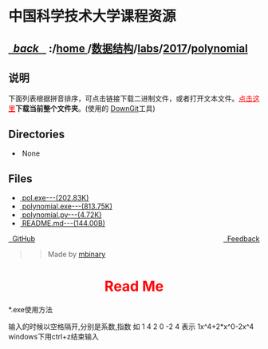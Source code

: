 
<!--
<head>
    <meta http-equiv="content-type" content="text/html; charset=utf-8">
    <title> 中国科学技术大学课程资源</title>
</head>
-->
# 中国科学技术大学课程资源

<div>
  <h2>
    <a href="../index.html">&nbsp;&nbsp;<i class="fa fa-level-up">back </i>&nbsp;&nbsp;</a>
    :/<a href="../../../../index.html">home <i class="fa fa-home"></i></a>/<a href="../../../index.html">数据结构</a>/<a href="../../index.html">labs</a>/<a href="../index.html">2017</a>/<a href="index.html">polynomial</a>
  </h2>
</div>

## 说明
下面列表根据拼音排序，可点击链接下载二进制文件，或者打开文本文件。<a href="http://downgit.zhoudaxiaa.com/#/home?url=https://github.com/USTC-Resource/USTC-Course/tree/master/数据结构/labs/2017/polynomial" style="color:red">点击这里</a>**下载当前整个文件夹**。(使用的 [DownGit](downgit.zhoudaxiaa.com)工具)

## Directories
<ul><li><i class="fa fa-meh-o"></i>&nbsp;None</li></ul>

## Files
<ul><li><a href="https://raw.githubusercontent.com/USTC-Resource/USTC-Course/master/数据结构/labs/2017/polynomial/pol.exe"><i class="fa fa-pencil-square-o"></i>&nbsp;pol.exe---(202.83K)</a></li>
<li><a href="https://raw.githubusercontent.com/USTC-Resource/USTC-Course/master/数据结构/labs/2017/polynomial/polynomial.exe"><i class="fa fa-pencil-square-o"></i>&nbsp;polynomial.exe---(813.75K)</a></li>
<li><a href="https://raw.githubusercontent.com/USTC-Resource/USTC-Course/master/数据结构/labs/2017/polynomial/polynomial.py"><i class="fa fa-file-code-o"></i>&nbsp;polynomial.py---(4.72K)</a></li>
<li><a href="https://raw.githubusercontent.com/USTC-Resource/USTC-Course/master/数据结构/labs/2017/polynomial/README.md"><i class="fa fa-pencil-square-o"></i>&nbsp;README.md---(144.00B)</a></li></ul>

<div style="text-decration:underline;display:inline">
  <a href="https://github.com/USTC-Resource/USTC-Course.git" target="_blank" rel="external"><i class="fa fa-github"></i>&nbsp; GitHub</a>
  <a href="mailto:&#122;huheqin1@gmail?subject=反馈与建议" style="float:right" target="_blank" rel="external"><i class="fa fa-envelope"></i>&nbsp; Feedback</a>
</div>

>>Made by [mbinary](https://mbinary.xyz)

<h1 style="color:red;text-align:center;">Read Me</h1>

<p>*.exe使用方法</p>
<p>输入的时候以空格隔开,分别是系数,指数
如 1 4 2 0 -2 4 表示 1x^4+2*x^0-2x^4
windows下用ctrl+z结束输入</p>

